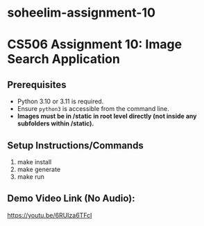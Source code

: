 # soheelim-assignment-10

# CS506 Assignment 10: Image Search Application

## Prerequisites
- Python 3.10 or 3.11 is required.
- Ensure `python3` is accessible from the command line.
- **Images must be in /static in root level directly (not inside any subfolders within /static).**

## Setup Instructions/Commands
1. make install
2. make generate
3. make run

## Demo Video Link (No Audio):
https://youtu.be/6RUIza6TFcI
